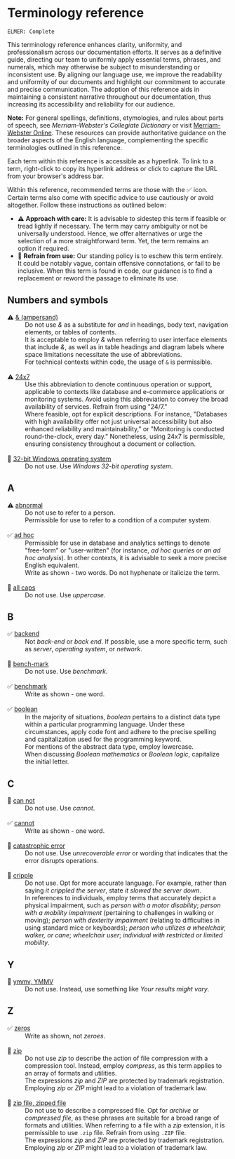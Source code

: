 # Terminology reference

<code>ELMER: Complete</code>

This terminology reference enhances clarity, uniformity, and professionalism across our documentation efforts. It serves as a definitive guide, directing our team to uniformly apply essential terms, phrases, and numerals, which may otherwise be subject to misunderstanding or inconsistent use. By aligning our language use, we improve the readability and uniformity of our documents and highlight our commitment to accurate and precise communication. The adoption of this reference aids in maintaining a consistent narrative throughout our documentation, thus increasing its accessibility and reliability for our audience.

**Note:** For general spellings, definitions, etymologies, and rules about parts of speech, see *Merriam-Webster's Collegiate Dictionary* or visit [Merriam-Webster Online](https://www.merriam-webster.com/). These resources can provide authoritative guidance on the broader aspects of the English language, complementing the specific terminologies outlined in this reference.

Each term within this reference is accessible as a hyperlink. To link to a term, right-click to copy its hyperlink address or click to capture the URL from your browser's address bar.

Within this reference, recommended terms are those with the ✅ icon. Certain terms also come with specific advice to use cautiously or avoid altogether. Follow these instructions as outlined below:

- ⚠️ **Approach with care:** It is advisable to sidestep this term if feasible or tread lightly if necessary. The term may carry ambiguity or not be universally understood. Hence, we offer alternatives or urge the selection of a more straightforward term. Yet, the term remains an option if required.
- 🚫 **Refrain from use:** Our standing policy is to eschew this term entirely. It could be notably vague, contain offensive connotations, or fail to be inclusive. When this term is found in code, our guidance is to find a replacement or reword the passage to eliminate its use.

## Numbers and symbols

<dl>
  <dt id="ampersand">⚠️
    <a href="/style-guide/terminology-reference#ampersand">
      &amp; (ampersand)
    </a>
  </dt>
  <dd>Do not use <i>&</i> as a substitute for <i>and</i> in headings, body text, navigation elements, or tables of contents.</dd>
  <dd>It is acceptable to employ <i>&</i> when referring to user interface elements that include <i>&</i>, as well as in table headings and diagram labels where space limitations necessitate the use of abbreviations.</dd>
  <dd>For technical contexts within code, the usage of <code>&</code> is permissible.</dd>
  <br>

  <dt id="24-7">⚠️
    <a href="/style-guide/terminology-reference#24-7">
      24x7
    </a>
  </dt>
  <dd>Use this abbreviation to denote continuous operation or support, applicable to contexts like database and e-commerce applications or monitoring systems. Avoid using this abbreviation to convey the broad availability of services. Refrain from using "24/7."</dd>
  <dd>Where feasible, opt for explicit descriptions. For instance, "Databases with high availability offer not just universal accessibility but also enhanced reliability and maintainability," or "Monitoring is conducted round-the-clock, every day." Nonetheless, using 24x7 is permissible, ensuring consistency throughout a document or collection.</dd>
  <br>

  <dt id="32-bit">🚫
    <a href="/style-guide/terminology-reference#32-bit">
      32-bit Windows operating system
    </a>
  </dt>
  <dd>Do not use. Use <i>Windows 32-bit operating system</i>.</dd>
</dl>

## A

<dl>
  <dt id="abnormal">⚠️
    <a href="/style-guide/terminology-reference#abnormal">
      abnormal
    </a>
  </dt>
  <dd>Do not use to refer to a person.</dd>
  <dd>Permissible for use to refer to a condition of a computer system.</dd>
  <br>

  <dt id="ad-hoc">✅
    <a href="/style-guide/terminology-reference#ad-hoc">
      ad hoc
    </a>
  </dt>
  <dd>Permissible for use in database and analytics settings to denote "free-form" or "user-written" (for instance, <i>ad hoc queries</i> or <i>an ad hoc analysis</i>). In other contexts, it is advisable to seek a more precise English equivalent.</dd>
  <dd>Write as shown - two words. Do not hyphenate or italicize the term.</dd>
  <br>

  <dt id="all-caps">🚫
    <a href="/style-guide/terminology-reference#all-caps">
      all caps
    </a>
  </dt>
  <dd>Do not use. Use <i>uppercase</i>.</dd>
</dl>

## B

<dl>
  <dt id="backend">✅
    <a href="/style-guide/terminology-reference#backend">
      backend
    </a>
  </dt>
  <dd>Not <i>back-end</i> or <i>back end</i>. If possible, use a more specific term, such as <i>server</i>, <i>operating system</i>, or <i>network</i>.</dd>
  <br>

  <dt id="bench-mark">🚫
    <a href="/style-guide/terminology-reference#bench-mark">
      bench-mark
    </a>
  </dt>
  <dd>Do not use. Use <i>benchmark</i>.</dd>
  <br>

  <dt id="benchmark">✅
    <a href="/style-guide/terminology-reference#benchmark">
      benchmark
    </a>
  </dt>
  <dd>Write as shown - one word.</dd>
  <br>

  <dt id="boolean">✅
    <a href="/style-guide/terminology-reference#boolean">
      boolean
    </a>
  </dt>
  <dd>In the majority of situations, <i>boolean</i> pertains to a distinct data type within a particular programming language. Under these circumstances, apply code font and adhere to the precise spelling and capitalization used for the programming keyword.</dd>
  <dd>For mentions of the abstract data type, employ lowercase.</dd>
  <dd>When discussing <i>Boolean mathematics</i> or <i>Boolean logic</i>, capitalize the initial letter.</dd>
</dl>

## C

<dl>
  <dt id="can-not">🚫
    <a href="/style-guide/terminology-reference#can-not">
      can not
    </a>
  </dt>
  <dd>Do not use. Use <i>cannot</i>.</dd>
  <br>

  <dt id="cannot">✅
    <a href="/style-guide/terminology-reference#cannot">
      cannot
    </a>
  </dt>
  <dd>Write as shown - one word.</dd>
  <br>

  <dt id="catastrophic-error">🚫
    <a href="/style-guide/terminology-reference#catastrophic-error">
      catastrophic error
    </a>
  </dt>
  <dd>Do not use. Use <i>unrecoverable error</i> or wording that indicates that the error disrupts operations.</dd>
  <br>

  <dt id="cripple">🚫
    <a href="/style-guide/terminology-reference#cripple">
      cripple
    </a>
  </dt>
  <dd>Do not use. Opt for more accurate language. For example, rather than saying <i>it crippled the server</i>, state <i>it slowed the server down</i>.</dd>
  <dd>In references to individuals, employ terms that accurately depict a physical impairment, such as <i>person with a motor disability</i>; <i>person with a mobility impairment</i> (pertaining to challenges in walking or moving); <i>person with dexterity impairment</i> (relating to difficulties in using standard mice or keyboards); <i>person who utilizes a wheelchair, walker, or cane</i>; <i>wheelchair user</i>; <i>individual with restricted or limited mobility</i>.</dd>
</dl>

## Y

<dl>
  <dt id="ymmv">🚫
    <a href="/style-guide/terminology-reference#ymmv">
      ymmv, YMMV
    </a>
  </dt>
  <dd>Do not use. Instead, use something like <i>Your results might vary</i>.</dd>
</dl>

## Z

<dl>
  <dt id="zeros">✅
    <a href="/style-guide/terminology-reference#zeros">
      zeros
    </a>
  </dt>
  <dd>Write as shown, not <i>zeroes</i>.</dd>
  <br>

  <dt id="zip">🚫
    <a href="/style-guide/terminology-reference#zip">
      zip
    </a>
  </dt>
  <dd>Do not use <i>zip</i> to describe the action of file compression with a compression tool. Instead, employ <i>compress</i>, as this term applies to an array of formats and utilities.</dd>
  <dd>The expressions <i>zip</i> and <i>ZIP</i> are protected by trademark registration. Employing <i>zip</i> or <i>ZIP</i> might lead to a violation of trademark law.</dd>
  <br>

  <dt id="zip-file">🚫
    <a href="/style-guide/terminology-reference#zip-file">
      zip file, zipped file
    </a>
  </dt>
  <dd>Do not use to describe a compressed file. Opt for <i>archive</i> or <i>compressed file</i>, as these phrases are suitable for a broad range of formats and utilities. When referring to a file with a <i>zip</i> extension, it is permissible to use <code>.zip</code> file. Refrain from using <code>.ZIP</code> file.</dd>
  <dd>The expressions <i>zip</i> and <i>ZIP</i> are protected by trademark registration. Employing <i>zip</i> or <i>ZIP</i> might lead to a violation of trademark law.</dd>
</dl>
